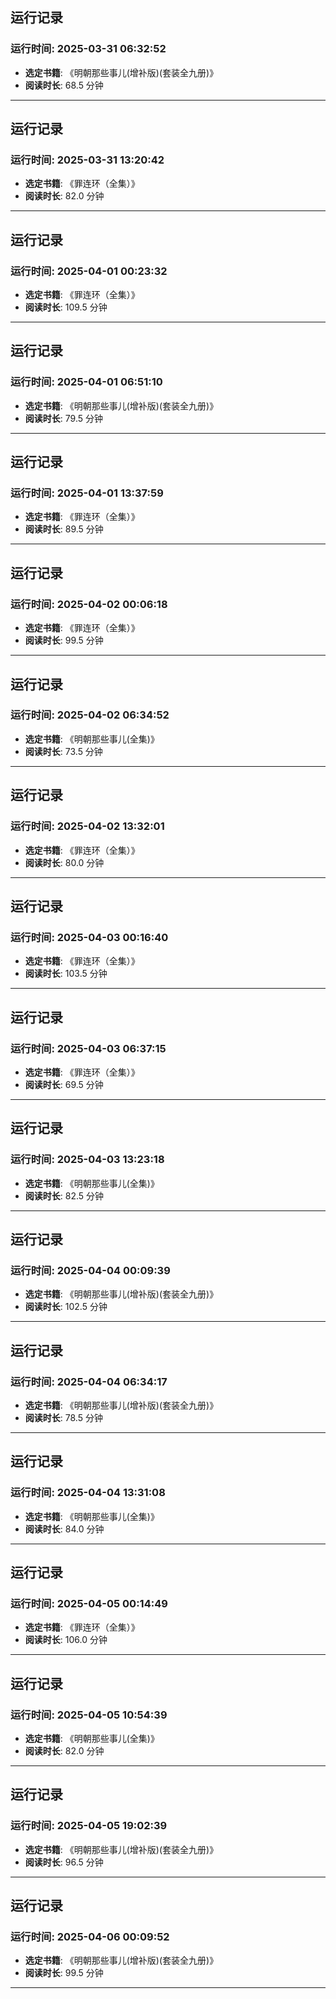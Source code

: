 ## 运行记录
### 运行时间: 2025-03-31 06:32:52
- **选定书籍**: 《明朝那些事儿(增补版)(套装全九册)》
- **阅读时长**: 68.5 分钟
------------------------------
## 运行记录
### 运行时间: 2025-03-31 13:20:42
- **选定书籍**: 《罪连环（全集）》
- **阅读时长**: 82.0 分钟
------------------------------
## 运行记录
### 运行时间: 2025-04-01 00:23:32
- **选定书籍**: 《罪连环（全集）》
- **阅读时长**: 109.5 分钟
------------------------------
## 运行记录
### 运行时间: 2025-04-01 06:51:10
- **选定书籍**: 《明朝那些事儿(增补版)(套装全九册)》
- **阅读时长**: 79.5 分钟
------------------------------
## 运行记录
### 运行时间: 2025-04-01 13:37:59
- **选定书籍**: 《罪连环（全集）》
- **阅读时长**: 89.5 分钟
------------------------------
## 运行记录
### 运行时间: 2025-04-02 00:06:18
- **选定书籍**: 《罪连环（全集）》
- **阅读时长**: 99.5 分钟
------------------------------
## 运行记录
### 运行时间: 2025-04-02 06:34:52
- **选定书籍**: 《明朝那些事儿(全集)》
- **阅读时长**: 73.5 分钟
------------------------------
## 运行记录
### 运行时间: 2025-04-02 13:32:01
- **选定书籍**: 《罪连环（全集）》
- **阅读时长**: 80.0 分钟
------------------------------
## 运行记录
### 运行时间: 2025-04-03 00:16:40
- **选定书籍**: 《罪连环（全集）》
- **阅读时长**: 103.5 分钟
------------------------------
## 运行记录
### 运行时间: 2025-04-03 06:37:15
- **选定书籍**: 《罪连环（全集）》
- **阅读时长**: 69.5 分钟
------------------------------
## 运行记录
### 运行时间: 2025-04-03 13:23:18
- **选定书籍**: 《明朝那些事儿(全集)》
- **阅读时长**: 82.5 分钟
------------------------------
## 运行记录
### 运行时间: 2025-04-04 00:09:39
- **选定书籍**: 《明朝那些事儿(增补版)(套装全九册)》
- **阅读时长**: 102.5 分钟
------------------------------
## 运行记录
### 运行时间: 2025-04-04 06:34:17
- **选定书籍**: 《明朝那些事儿(增补版)(套装全九册)》
- **阅读时长**: 78.5 分钟
------------------------------
## 运行记录
### 运行时间: 2025-04-04 13:31:08
- **选定书籍**: 《明朝那些事儿(全集)》
- **阅读时长**: 84.0 分钟
------------------------------
## 运行记录
### 运行时间: 2025-04-05 00:14:49
- **选定书籍**: 《罪连环（全集）》
- **阅读时长**: 106.0 分钟
------------------------------
## 运行记录
### 运行时间: 2025-04-05 10:54:39
- **选定书籍**: 《明朝那些事儿(全集)》
- **阅读时长**: 82.0 分钟
------------------------------
## 运行记录
### 运行时间: 2025-04-05 19:02:39
- **选定书籍**: 《明朝那些事儿(增补版)(套装全九册)》
- **阅读时长**: 96.5 分钟
------------------------------
## 运行记录
### 运行时间: 2025-04-06 00:09:52
- **选定书籍**: 《明朝那些事儿(增补版)(套装全九册)》
- **阅读时长**: 99.5 分钟
------------------------------
